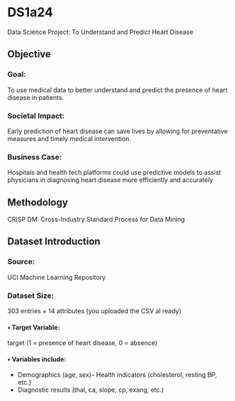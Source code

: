 # DS1a24
Data Science Project: To Understand and Predict Heart Disease
## Objective
### Goal: 
To use medical data to better understand and predict the presence of heart disease in patients.
### Societal Impact: 
Early prediction of heart disease can save lives by allowing for preventative measures and timely medical intervention.
### Business Case: 
Hospitals and health tech platforms could use predictive models to assist physicians in diagnosing heart disease more efficiently and accurately
## Methodology
CRISP DM: Cross-Industry Standard Process for Data Mining
## Dataset Introduction
### Source: 
UCI Machine Learning Repository
### Dataset Size: 
303 entries × 14 attributes (you uploaded the CSV al
ready)
#### • Target Variable: 
target (1 = presence of heart disease, 0 = absence)
#### • Variables include: 
- Demographics (age, sex)– Health indicators (cholesterol, resting BP, etc.)
- Diagnostic results (thal, ca, slope, cp, exang, etc.)
